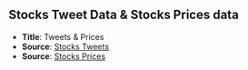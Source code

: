 ## Stocks Tweet Data & Stocks Prices data

- **Title**: Tweets & Prices
- **Source**: [Stocks Tweets](https://www.kaggle.com/code/shreytandel19/stock-prediction-based-on-tweet-sentiment-analysis/input?select=stock_tweets.csv)
- **Source**: [Stocks Prices](https://www.kaggle.com/code/shreytandel19/stock-prediction-based-on-tweet-sentiment-analysis/input?select=stock_yfinance_data.csv)
